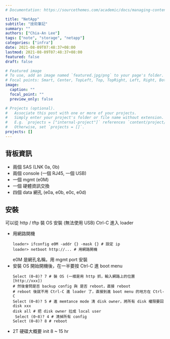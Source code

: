```yaml
---
# Documentation: https://sourcethemes.com/academic/docs/managing-content/

title: "NetApp"
subtitle: "技術筆記"
summary: ""
authors: ["Chia-An Lee"]
tags: ["note", "storage", "netapp"]
categories: ["infra"]
date: 2021-08-09T07:48:37+08:00
lastmod: 2021-08-09T07:48:37+08:00
featured: false
draft: false

# Featured image
# To use, add an image named `featured.jpg/png` to your page's folder.
# Focal points: Smart, Center, TopLeft, Top, TopRight, Left, Right, BottomLeft, Bottom, BottomRight.
image:
  caption: ""
  focal_point: ""
  preview_only: false

# Projects (optional).
#   Associate this post with one or more of your projects.
#   Simply enter your project's folder or file name without extension.
#   E.g. `projects = ["internal-project"]` references `content/project/deep-learning/index.md`.
#   Otherwise, set `projects = []`.
projects: []
---
```


## 背板資訊
- 兩個 SAS (LNK 0a, 0b)
- 兩個 console (一個 RJ45, 一個 USB)
- 一個 mgmt (e0M)
- 一個 硬體資訊交換
- 四個 data 網孔 (e0a, e0b, e0c, e0d)

## 安裝
可以從 http / tftp 裝 OS 安裝 (無法使用 USB)
Ctrl-C 進入 loader
- 用網路開機
    ```
    loader> ifconfig e0M -addr {} -mask {} # 設定 ip
    loader> netboot http://... # 用網路開機
    ```
    e0M 是網孔名稱，用 mgmt port 安裝
- 安裝 OS
    開始開機後，在一半要按 Ctrl-C 進 boot menu
    ```
    Select (0~8)? 7 # 裝 OS (一樣是用 http 抓，輸入網路上的位置 [http://xxx])
    # 然後會問是否 backup config 與 是否 reboot，直接 reboot
    # reboot 後就不用 Ctrl-C 進 loader 了，直接到進 boot menu 的地方在 Ctrl-C
    Select (0~8)? 5 # 進 memtance mode 清 disk owner，將所有 disk 權限要回
    disk xxx
    disk all # 把 disk owner 拉成 local user
     Select (0~8)? 4 # 清掉所有 config
    Select (0~8)? 8 # reboot
    ```
- 2T 硬碟大概要 init 8 ~ 15 hr

